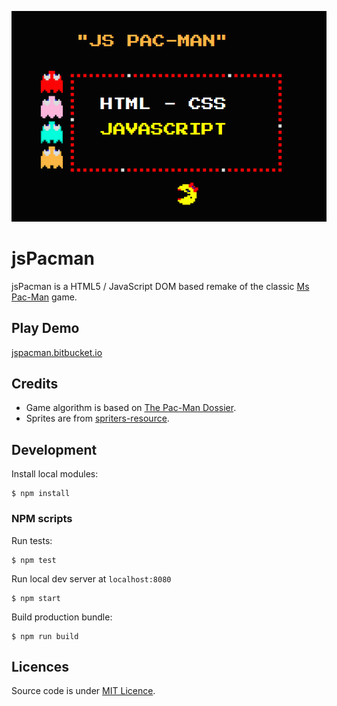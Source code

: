 ![Artwork](./src/img/stuff/art.png)

jsPacman
========

jsPacman is a HTML5 / JavaScript DOM based remake of the classic [Ms Pac-Man](https://en.wikipedia.org/wiki/Ms._Pac-Man) game.

Play Demo
-----------
[jspacman.bitbucket.io](http://jspacman.bitbucket.io/)

Credits
-----------
* Game algorithm is based on [The Pac-Man Dossier](https://pacman.holenet.info/).
* Sprites are from [spriters-resource](http://www.spriters-resource.com/game_boy_advance/namcomuseum/sheet/22732).

Development
-----------
Install local modules:
```
$ npm install
```
### NPM scripts ###
Run tests:
```
$ npm test
```
Run local dev server at `localhost:8080`
```
$ npm start
```
Build production bundle:
```
$ npm run build
```

Licences
-----------
Source code is under [MIT Licence](http://opensource.org/licenses/mit-license.php).
